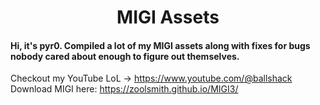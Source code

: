 <h1 align="center">MIGI Assets</h1>

#### Hi, it's pyr0. Compiled a lot of my MIGI assets along with fixes for bugs nobody cared about enough to figure out themselves.
Checkout my YouTube LoL -> https://www.youtube.com/@ballshack
Download MIGI here: https://zoolsmith.github.io/MIGI3/
